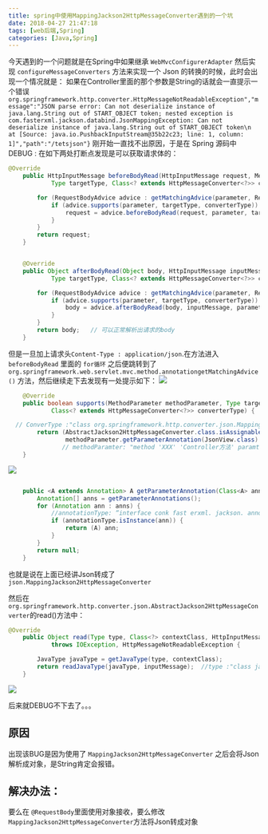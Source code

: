 ```yaml
---
title: spring中使用MappingJackson2HttpMessageConverter遇到的一个坑
date: 2018-04-27 21:47:18
tags: [web后端,Spring]
categories: [Java,Spring]
---
```

今天遇到的一个问题就是在Spring中如果继承 `WebMvcConfigurerAdapter` 然后实现 `configureMessageConverters` 方法来实现一个 Json 的转换的时候，此时会出现一个情况就是：
    如果在Controller里面的那个参数是String的话就会一直提示一个错误 `org.springframework.http.converter.HttpMessageNotReadableException","message":"JSON parse error: Can not deserialize instance of java.lang.String out of START_OBJECT token; nested exception is com.fasterxml.jackson.databind.JsonMappingException: Can not deserialize instance of java.lang.String out of START_OBJECT token\n at [Source: java.io.PushbackInputStream@35b22c23; line: 1, column: 1]","path":"/tetsjson"}`
刚开始一直找不出原因，于是在 Spring 源码中 DEBUG :
在如下两处打断点发现是可以获取请求体的：
```java
@Override
	public HttpInputMessage beforeBodyRead(HttpInputMessage request, MethodParameter parameter,
			Type targetType, Class<? extends HttpMessageConverter<?>> converterType) throws IOException {

		for (RequestBodyAdvice advice : getMatchingAdvice(parameter, RequestBodyAdvice.class)) {
			if (advice.supports(parameter, targetType, converterType)) {
				request = advice.beforeBodyRead(request, parameter, targetType, converterType);
			}
		}
		return request;
	}


    @Override
	public Object afterBodyRead(Object body, HttpInputMessage inputMessage, MethodParameter parameter,
			Type targetType, Class<? extends HttpMessageConverter<?>> converterType) {

		for (RequestBodyAdvice advice : getMatchingAdvice(parameter, RequestBodyAdvice.class)) {
			if (advice.supports(parameter, targetType, converterType)) {
				body = advice.afterBodyRead(body, inputMessage, parameter, targetType, converterType);
			}
		}
		return body;   // 可以正常解析出请求的body
	}
```

但是一旦加上请求头`Content-Type : application/json`.在方法进入 `beforeBodyRead` 里面的 `for循环` 之后便跳转到了 `org.springframework.web.servlet.mvc.method.annotationgetMatchingAdvice()` 方法，然后继续走下去发现有一处提示如下：
![](String转Http.png)
```java
	@Override
	public boolean supports(MethodParameter methodParameter, Type targetType,
			Class<? extends HttpMessageConverter<?>> converterType) {

  // ConverType :"class org.springframework.http.converter.json.MappingJackson2HttpMessgaeConverter"
		return (AbstractJackson2HttpMessageConverter.class.isAssignableFrom(converterType) &&
				methodParameter.getParameterAnnotation(JsonView.class) != null);
               // methodParamter: "method 'XXX' 'Controller方法' paramter 0"
	}
```
![](第二次转换.png)

```java

	public <A extends Annotation> A getParameterAnnotation(Class<A> annotationType) {
		Annotation[] anns = getParameterAnnotations();
		for (Annotation ann : anns) {
            //annotationType: “interface conk fast erxml. jackson. annotation. JsonView” ann: “org.springframework.web.bind. annotation. RequestBody(requiredtrue)
			if (annotationType.isInstance(ann)) {
				return (A) ann;
			}
		}
		return null;
	}
```
也就是说在上面已经讲Json转成了 `json.MappingJackson2HttpMessageConverter`

然后在 `org.springframework.http.converter.json.AbstractJackson2HttpMessageConverter`的read()方法中：
```java
@Override
	public Object read(Type type, Class<?> contextClass, HttpInputMessage inputMessage)
			throws IOException, HttpMessageNotReadableException {

		JavaType javaType = getJavaType(type, contextClass);
		return readJavaType(javaType, inputMessage);  //type :"class java.lang.String" contextClass :"class com.XXX.controller.UserContoller"
	}
```
![](Controller对应Java类型.png)


后来就DEBUG不下去了。。。


## 原因
出现该BUG是因为使用了 `MappingJackson2HttpMessageConverter` 之后会将Json解析成对象，是String肯定会报错。

## 解决办法：
要么在 `@RequestBody`里面使用对象接收，要么修改 `MappingJackson2HttpMessageConverter`方法将Json转成对象